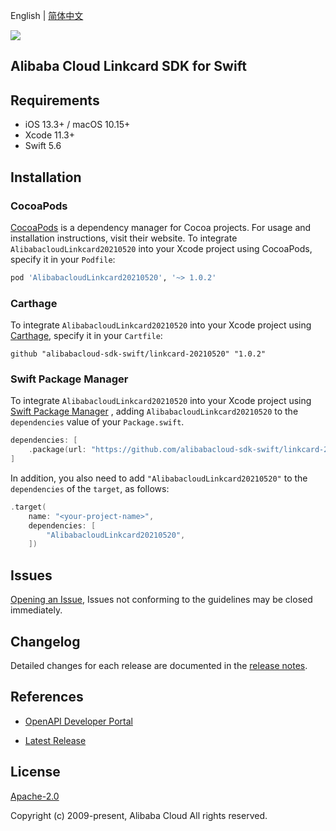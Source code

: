English | [简体中文](README-CN.md)

![](https://aliyunsdk-pages.alicdn.com/icons/AlibabaCloud.svg)

## Alibaba Cloud Linkcard SDK for Swift

## Requirements

- iOS 13.3+ / macOS 10.15+
- Xcode 11.3+
- Swift 5.6

## Installation

### CocoaPods

[CocoaPods](https://cocoapods.org) is a dependency manager for Cocoa projects. For usage and installation instructions, visit their website. To integrate `AlibabacloudLinkcard20210520` into your Xcode project using CocoaPods, specify it in your `Podfile`:

```ruby
pod 'AlibabacloudLinkcard20210520', '~> 1.0.2'
```

### Carthage

To integrate `AlibabacloudLinkcard20210520` into your Xcode project using [Carthage](https://github.com/Carthage/Carthage), specify it in your `Cartfile`:

```ogdl
github "alibabacloud-sdk-swift/linkcard-20210520" "1.0.2"
```

### Swift Package Manager

To integrate `AlibabacloudLinkcard20210520` into your Xcode project using [Swift Package Manager](https://swift.org/package-manager/) , adding `AlibabacloudLinkcard20210520` to the `dependencies` value of your `Package.swift`.

```swift
dependencies: [
    .package(url: "https://github.com/alibabacloud-sdk-swift/linkcard-20210520.git", from: "1.0.2")
]
```

In addition, you also need to add `"AlibabacloudLinkcard20210520"` to the `dependencies` of the `target`, as follows:

```swift
.target(
    name: "<your-project-name>",
    dependencies: [
        "AlibabacloudLinkcard20210520",
    ])
```

## Issues

[Opening an Issue](https://github.com/alibabacloud-sdk-swift/linkcard-20210520/issues/new), Issues not conforming to the guidelines may be closed immediately.

## Changelog

Detailed changes for each release are documented in the [release notes](./ChangeLog.txt).

## References

* [OpenAPI Developer Portal](https://next.api.alibabacloud.com/home)
- [Latest Release](https://github.com/alibabacloud-sdk-swift/linkcard-20210520)

## License

[Apache-2.0](http://www.apache.org/licenses/LICENSE-2.0)

Copyright (c) 2009-present, Alibaba Cloud All rights reserved.
